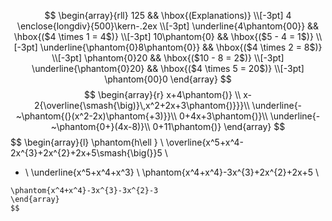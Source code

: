 $$ 
\begin{array}{rll} 125
&& \hbox{(Explanations)} \\[-3pt]
4 \enclose{longdiv}{500}\kern-.2ex \\[-3pt] \underline{4\phantom{00}} && \hbox{($4 \times 1 = 4$)} \\[-3pt] 10\phantom{0} && \hbox{($5 - 4 = 1$)} \\[-3pt] \underline{\phantom{0}8\phantom{0}} && \hbox{($4 \times 2 = 8$)} \\[-3pt] \phantom{0}20 && \hbox{($10 - 8 = 2$)} \\[-3pt] \underline{\phantom{0}20} && \hbox{($4 \times 5 = 20$)} \\[-3pt] \phantom{00}0 \end{array} $$
$$
\begin{array}{r}
x+4\phantom{)}   \\
x-2{\overline{\smash{\big)}\,x^2+2x+3\phantom{)}}}\\
\underline{-~\phantom{(}(x^2-2x)\phantom{+3)}}\\
0+4x+3\phantom{)}\\ 
\underline{-~\phantom{0+}(4x-8)}\\ 
0+11\phantom{)}
\end{array}
$$
$$
\begin{array}{l} \phantom{h\ell } \\
\overline{x^5+x^4-2x^{3}+2x^{2}+2x+5\smash{\big(}}5 \\
- \\
\underline{x^5+x^4+x^3} \\
\phantom{x^4+x^4}-3x^{3}+2x^{2}+2x+5 \\
 ~~~~~~~~~~~~~~- \\
\phantom{x^4+x^4}-3x^{3}-3x^{2}-3
\end{array}
$$